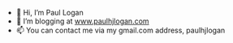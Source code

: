 - 👋 Hi, I’m Paul Logan
- 🌱 I’m blogging at www.paulhjlogan.com
- 📫 You can contact me via my gmail.com address, paulhjlogan

<!---
curlybapchap/curlybapchap is a ✨ special ✨ repository because its `README.md` (this file) appears on your GitHub profile.
You can click the Preview link to take a look at your changes.
--->
